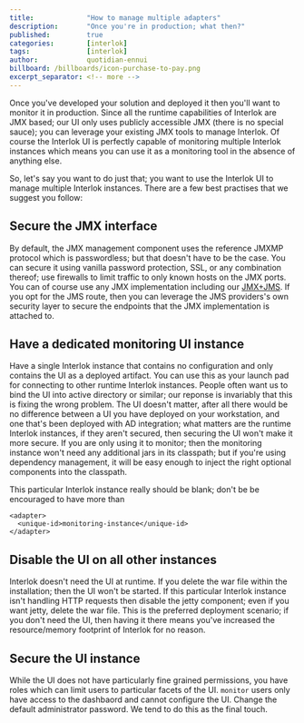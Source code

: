 ```yaml
---
title:             "How to manage multiple adapters"
description:       "Once you're in production; what then?"
published:         true
categories:        [interlok]
tags:              [interlok]
author:            quotidian-ennui
billboard: /billboards/icon-purchase-to-pay.png
excerpt_separator: <!-- more -->
---
```


Once you've developed your solution and deployed it then you'll want to monitor it in production. Since all the runtime capabilities of Interlok are JMX based; our UI only uses publicly accessible JMX (there is no special sauce); you can leverage your existing JMX tools to manage Interlok. Of course the Interlok UI is perfectly capable of monitoring multiple Interlok instances which means you can use it as a monitoring tool in the absence of anything else.

<!-- more -->

So, let's say you want to do just that; you want to use the Interlok UI to manage multiple Interlok instances. There are a few best practises that we suggest you follow:

## Secure the JMX interface

 By default, the JMX management component uses the reference JMXMP protocol which is passwordless; but that doesn't have to be the case. You can secure it using vanilla password protection, SSL, or any combination thereof; use firewalls to limit traffic to only known hosts on the JMX ports. You can of course use any JMX implementation including our [JMX+JMS](https://interlok.adaptris.net/interlok-docs/advanced-jmx-jms.html). If you opt for the JMS route, then you can leverage the JMS providers's own security layer to secure the endpoints that the JMX implementation is attached to.

## Have a dedicated monitoring UI instance

Have a single Interlok instance that contains no configuration and only contains the UI as a deployed artifact. You can use this as your launch pad for connecting to other runtime Interlok instances. People often want us to bind the UI into active directory or similar; our reponse is invariably that this is fixing the wrong problem. The UI doesn't matter, after all there would be no difference between a UI you have deployed on your workstation, and one that's been deployed with AD integration; what matters are the runtime Interlok instances, if they aren't secured, then securing the UI won't make it more secure. If you are only using it to monitor; then the monitoring instance won't need any additional jars in its classpath; but if you're using dependency management, it will be easy enough to inject the right optional components into the classpath.

This particular Interlok instance really should be blank; don't be be encouraged to have more than

```
<adapter>
  <unique-id>monitoring-instance</unique-id>
</adapter>
```

## Disable the UI on all other instances

Interlok doesn't need the UI at runtime. If you delete the war file within the installation; then the UI won't be started. If this particular Interlok instance isn't handling HTTP requests then disable the jetty component; even if you want jetty, delete the war file. This is the preferred deployment scenario; if you don't need the UI, then having it there means you've increased the resource/memory footprint of Interlok for no reason.

## Secure the UI instance

While the UI does not have particularly fine grained permissions, you have roles which can limit users to particular facets of the UI. `monitor` users only have access to the dashbaord and cannot configure the UI. Change the default administrator password. We tend to do this as the final touch.



